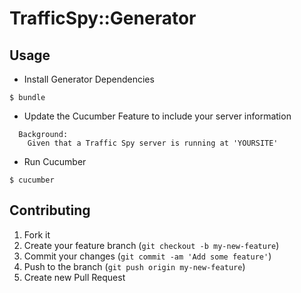 # TrafficSpy::Generator

## Usage

* Install Generator Dependencies

```
$ bundle
```

* Update the Cucumber Feature to include your server information

```gherkin
  Background:
    Given that a Traffic Spy server is running at 'YOURSITE'
```

* Run Cucumber

```
$ cucumber
```

## Contributing

1. Fork it
2. Create your feature branch (`git checkout -b my-new-feature`)
3. Commit your changes (`git commit -am 'Add some feature'`)
4. Push to the branch (`git push origin my-new-feature`)
5. Create new Pull Request
